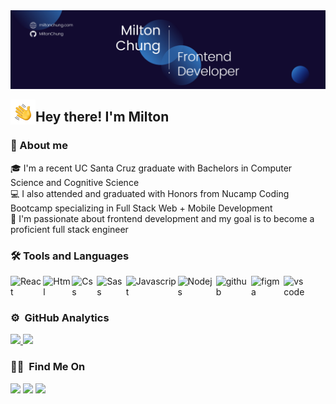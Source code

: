 <img src="https://github.com/MiltonChung/MiltonChung/blob/main/Milton%20Chung.png">

<img src="https://github.com/AVS1508/AVS1508/blob/master/assets/Hand%20Wave.gif" width='40' align="left"><h2>Hey there! I'm Milton</h2>

### 🐬&nbsp;About me

🎓&nbsp;I'm a recent UC Santa Cruz graduate with Bachelors in Computer Science and Cognitive Science \
💻&nbsp;I also attended and graduated with Honors from Nucamp Coding Bootcamp specializing in Full Stack Web + Mobile Development \
🎯&nbsp;I'm passionate about frontend development and my goal is to become a proficient full stack engineer 


### 🛠&nbsp;Tools and Languages
<div style='display: flex; align-content: center'/>
  <img src="https://img.shields.io/badge/-React-black?style=flat-square&logo=react" alt='React'> 
  <img src="https://img.shields.io/badge/-HTML-black?style=flat-square&logo=html5" alt='Html'> 
  <img src="https://img.shields.io/badge/-CSS-black?style=flat-square&logo=css3" alt='Css'> 
  <img src="https://img.shields.io/badge/-Sass-black?style=flat-square&logo=sass" alt='Sass'> 
  <img src="https://img.shields.io/badge/-JavaScript-black?style=flat-square&logo=javascript" alt='Javascript'> 
  <img src="https://img.shields.io/badge/-Node.js-black?style=flat-square&logo=node.js" alt='Nodejs'> 
  <img src="https://img.shields.io/badge/-GitHub-black?style=flat-square&logo=github" alt='github'> 
  <img src="https://img.shields.io/badge/-FIgma-black?style=flat-square&logo=figma" alt='figma'> 
  <img src="https://img.shields.io/badge/-Visual%20Studio%20Code-05122A?style=flat-square&logo=visual-studio-code&logoColor=007ACC" alt='vs code'> 
</div>
  
### ⚙️ &nbsp;GitHub Analytics

<a href="https://github.com/MiltonChung">
  <img height="180em" src="https://github-readme-stats-eight-theta.vercel.app/api?username=MiltonChung&show_icons=true&theme=algolia&include_all_commits=true&count_private=true"/>
  <img height="180em" src="https://github-readme-stats-eight-theta.vercel.app/api/top-langs/?username=MiltonChung&layout=compact&langs_count=8&theme=algolia"/>
</a>


### 🤝🏻 &nbsp;Find Me On

<a href="https://miltonchung.com/"><img src="https://img.shields.io/badge/-miltonchung.com-321b8d?style=for-the-badge&logo=Google-Chrome&logoColor=white"/></a>
<a href="https://www.linkedin.com/in/miltonchung/"><img src="https://img.shields.io/badge/-Milton%20Chung-0077B5?style=for-the-badge&logo=Linkedin&logoColor=white"/></a>
<a href="mailto:miltonjchung@gmail.com"><img src="https://img.shields.io/badge/-miltonjchung@gmail.com-D14836?style=for-the-badge&logo=Gmail&logoColor=white"/></a>
















